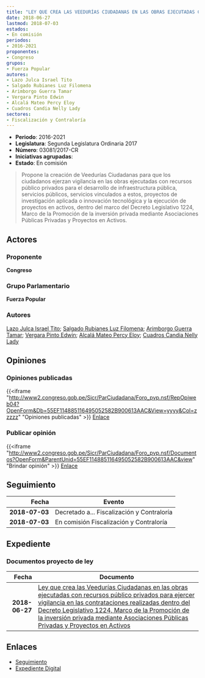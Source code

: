 ```yaml
---
title: "LEY QUE CREA LAS VEEDURÍAS CIUDADANAS EN LAS OBRAS EJECUTADAS CON RECURSOS PÚBLICOS PRIVADOS PARA EJERCER VIGILANCIA EN LAS CONTRATACIONES REALIZADAS DENTRO DEL DECRETO LEGISLATIVO 1224, MARCO DE LA PROMOCIÓN DE LA INVERSIÓN PRIVADA MEDIANTE ASOCIACIONES PÚBLICAS PRIVADAS Y PROYECTOS EN ACTIVOS"
date: 2018-06-27
lastmod: 2018-07-03
estados:
- En comisión
periodos:
- 2016-2021
proponentes:
- Congreso
grupos:
- Fuerza Popular
autores:
- Lazo Julca Israel Tito
- Salgado Rubianes Luz Filomena
- Arimborgo Guerra Tamar
- Vergara Pinto Edwin
- Alcalá Mateo Percy Eloy
- Cuadros Candia Nelly Lady
sectores:
- Fiscalización y Contraloría
---
```

- **Periodo**: 2016-2021
- **Legislatura**: Segunda Legislatura Ordinaria 2017
- **Número**: 03081/2017-CR
- **Iniciativas agrupadas**: 
- **Estado**: En comisión

> Propone la creación de Veedurías Ciudadanas para que los ciudadanos ejerzan vigilancia en las obras ejecutadas con recursos público privados para el desarrollo de infraestructura pública, servicios públicos, servicios vinculados a estos, proyectos de investigación aplicada o innovación tecnológica y la ejecución de proyectos en activos, dentro del marco del Decreto Legislativo 1224, Marco de la Promoción de la inversión privada mediante Asociaciones Públicas Privadas y Proyectos en Activos.


## Actores

### Proponente

**Congreso**

### Grupo Parlamentario

**Fuerza Popular**

### Autores

[Lazo Julca Israel Tito](mailto:mailto:ilazo@congreso.gob.pe); [Salgado Rubianes Luz Filomena](mailto:mailto:lsalgado@congreso.gob.pe); [Arimborgo Guerra Tamar](mailto:mailto:tarimborgo@congreso.gob.pe); [Vergara Pinto Edwin](mailto:mailto:evergara@congreso.gob.pe); [Alcalá Mateo Percy Eloy](mailto:mailto:palcala@congreso.gob.pe); [Cuadros Candia Nelly Lady](mailto:mailto:ncuadros@congreso.gob.pe)

## Opiniones

### Opiniones publicadas

{{<iframe "http://www2.congreso.gob.pe/Sicr/ParCiudadana/Foro_pvp.nsf/RepOpiweb04?OpenForm&Db=55EF114885116495052582B900613AAC&View=yyyy&Col=zzzzz" "Opiniones publicadas" >}}
[Enlace](http://www2.congreso.gob.pe/Sicr/ParCiudadana/Foro_pvp.nsf/RepOpiweb04?OpenForm&Db=55EF114885116495052582B900613AAC&View=yyyy&Col=zzzzz)

### Publicar opinión

{{<iframe "http://www2.congreso.gob.pe/Sicr/ParCiudadana/Foro_pvp.nsf/Documentos?OpenForm&ParentUnid=55EF114885116495052582B900613AAC&view" "Brindar opinión" >}}
[Enlace](http://www2.congreso.gob.pe/Sicr/ParCiudadana/Foro_pvp.nsf/Documentos?OpenForm&ParentUnid=55EF114885116495052582B900613AAC&view)


## Seguimiento

| Fecha | Evento |
|------:|--------|
| **2018-07-03** | Decretado a... Fiscalización y Contraloría |
| **2018-07-03** | En comisión Fiscalización y Contraloría |

## Expediente

### Documentos proyecto de ley

| Fecha | Documento |
|------:|-----------|
| **2018-06-27** | [Ley que crea las Veedurías Ciudadanas en las obras ejecutadas con recursos público privados para ejercer vigilancia en las contrataciones realizadas dentro del Decreto Legislativo 1224, Marco de la Promoción de la inversión privada mediante Asociaciones Públicas Privadas y Proyectos en Activos](http://www.leyes.congreso.gob.pe/Documentos/2016_2021/Proyectos_de_Ley_y_de_Resoluciones_Legislativas/PL0308120180627.PDF) |

## Enlaces

- [Seguimiento](http://www2.congreso.gob.pe/Sicr/TraDocEstProc/CLProLey2016.nsf/f7fff46988ca05b1052578e100829cc7/8d2c0afcb417787b052582b9006149ec?OpenDocument)
- [Expediente Digital](http://www2.congreso.gob.pe/Sicr/TraDocEstProc/CLProLey2016.nsf/f7fff46988ca05b1052578e100829cc7/8d2c0afcb417787b052582b9006149ec?OpenDocument&Click=05257FB7005EB655.eb71d0cf91d8294e05256cdf006b5706/$Body/0.1C6C)

